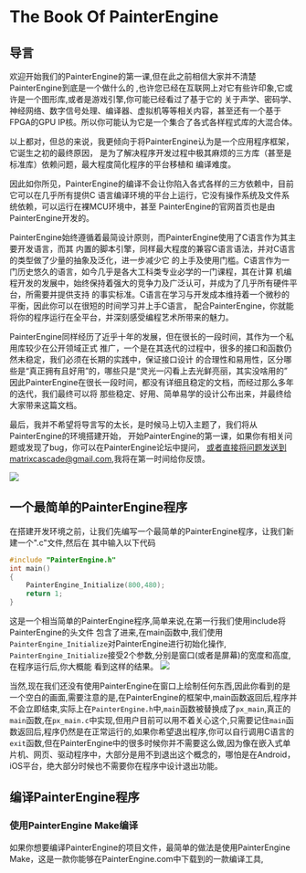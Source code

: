 # The Book Of PainterEngine 

## 导言 

欢迎开始我们的PainterEngine的第一课,但在此之前相信大家并不清楚PainterEngine到底是一个做什么的
,也许您已经在互联网上对它有些许印象,它或许是一个图形库,或者是游戏引擎,你可能已经看过了基于它的
关于声学、密码学、神经网络、数字信号处理、编译器、虚拟机等等相关内容，甚至还有一个基于FPGA的GPU
 IP核。所以你可能认为它是一个集合了各式各样程式库的大混合体。

以上都对，但总的来说，我更倾向于将PainterEngine认为是一个应用程序框架，它诞生之初的最终原因，
是为了解决程序开发过程中极其麻烦的三方库（甚至是标准库）依赖问题，最大程度简化程序的平台移植和
编译难度。

因此如你所见，PainterEngine的编译不会让你陷入各式各样的三方依赖中，目前它可以在几乎所有提供C
语言编译环境的平台上运行，它没有操作系统及文件系统依赖，可以运行在裸MCU环境中，甚至
PainterEngine的官网首页也是由PainterEngine开发的。

PainterEngine始终遵循着最简设计原则，而PainterEngine使用了C语言作为其主要开发语言，而其
内置的脚本引擎，同样最大程度的兼容C语言语法，并对C语言的类型做了少量的抽象及泛化，进一步减少它
的上手及使用门槛。C语言作为一门历史悠久的语言，如今几乎是各大工科类专业必学的一门课程，其在计算
机编程开发的发展中，始终保持着强大的竞争力及广泛认可，并成为了几乎所有硬件平台，所需要并提供支持
的事实标准。C语言在学习与开发成本维持着一个微秒的平衡，因此你可以在很短的时间学习并上手C语言，
配合PainterEngine，你就能将你的程序运行在全平台，并深刻感受编程艺术所带来的魅力。

PainterEngine同样经历了近乎十年的发展，但在很长的一段时间，其作为一个私用库较少在公开领域正式
推广，一个是在其迭代的过程中，很多的接口和函数仍然未稳定，我们必须在长期的实践中，保证接口设计
的合理性和易用性，区分哪些是“真正拥有且好用”的，哪些只是“灵光一闪看上去光鲜亮丽，其实没啥用的”
因此PainterEngine在很长一段时间，都没有详细且稳定的文档，而经过那么多年的迭代，我们最终可以将
那些稳定、好用、简单易学的设计公布出来，并最终给大家带来这篇文档。

最后，我并不希望将导言写的太长，是时候马上切入主题了，我们将从PainterEngine的环境搭建开始，
开始PainterEngine的第一课，如果你有相关问题或发现了bug，你可以在PainterEngine论坛中提问，
或者直接将问题发送到matrixcascade@gmail.com,我将在第一时间给你反馈。

![](assets/mini/1.png)

## 一个最简单的PainterEngine程序

在搭建开发环境之前，让我们先编写一个最简单的PainterEngine程序，让我们新建一个".c"文件,然后在
其中输入以下代码

```c
#include "PainterEngine.h"
int main()
{
    PainterEngine_Initialize(800,480);
    return 1;
}
```

这是一个相当简单的PainterEngine程序,简单来说,在第一行我们使用include将PainterEngine的头文件
包含了进来,在main函数中,我们使用`PainterEngine_Initialize`对PainterEngine进行初始化操作,
`PainterEngine_Initialize`接受2个参数,分别是窗口(或者是屏幕)的宽度和高度,在程序运行后,你大概能
看到这样的结果。
![](assets/img/1.1.png)

当然,现在我们还没有使用PainterEngine在窗口上绘制任何东西,因此你看到的是一个空白的画面,需要注意的是,在PainterEngine的框架中,main函数返回后,程序并不会立即结束,实际上在`PainterEngine.h`中,`main`函数被替换成了`px_main`,真正的`main`函数,在`px_main.c`中实现,但用户目前可以用不着关心这个,只需要记住`main`函数返回后,程序仍然是在正常运行的,如果你希望退出程序,你可以自行调用C语言的`exit`函数,但在PainterEngine中的很多时候你并不需要这么做,因为像在嵌入式单片机、网页、驱动程序中，大部分是用不到退出这个概念的，哪怕是在Android，iOS平台，绝大部分时候也不需要你在程序中设计退出功能。

## 编译PainterEngine程序

### 使用PainterEngine Make编译

如果你想要编译PainterEngine的项目文件，最简单的做法是使用PainterEngine Make，这是一款你能够在PainterEngine.com中下载到的一款编译工具,

